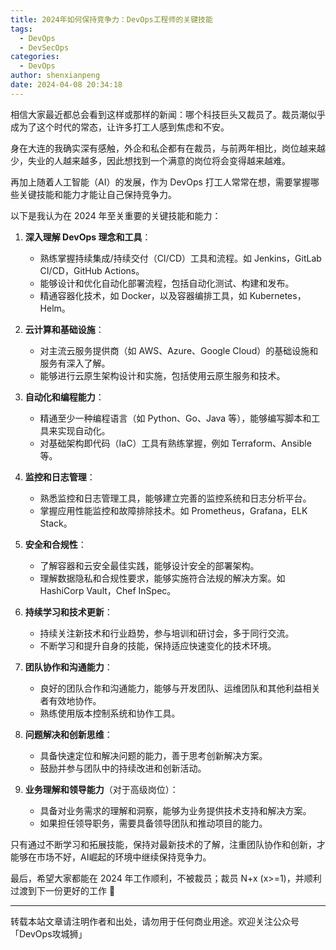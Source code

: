 ```yaml
---
title: 2024年如何保持竞争力：DevOps工程师的关键技能
tags:
  - DevOps
  - DevSecOps
categories:
  - DevOps
author: shenxianpeng
date: 2024-04-08 20:34:18
---
```


相信大家最近都总会看到这样或那样的新闻：哪个科技巨头又裁员了。裁员潮似乎成为了这个时代的常态，让许多打工人感到焦虑和不安。

身在大连的我确实深有感触，外企和私企都有在裁员，与前两年相比，岗位越来越少，失业的人越来越多，因此想找到一个满意的岗位将会变得越来越难。
<!-- more -->

再加上随着人工智能（AI）的发展，作为 DevOps 打工人常常在想，需要掌握哪些关键技能和能力才能让自己保持竞争力。

以下是我认为在 2024 年至关重要的关键技能和能力：

1. **深入理解 DevOps 理念和工具**：
   - 熟练掌握持续集成/持续交付（CI/CD）工具和流程。如 Jenkins，GitLab CI/CD，GitHub Actions。
   - 能够设计和优化自动化部署流程，包括自动化测试、构建和发布。
   - 精通容器化技术，如 Docker，以及容器编排工具，如 Kubernetes，Helm。

2. **云计算和基础设施**：
   - 对主流云服务提供商（如 AWS、Azure、Google Cloud）的基础设施和服务有深入了解。
   - 能够进行云原生架构设计和实施，包括使用云原生服务和技术。

3. **自动化和编程能力**：
   - 精通至少一种编程语言（如 Python、Go、Java 等），能够编写脚本和工具来实现自动化。
   - 对基础架构即代码（IaC）工具有熟练掌握，例如 Terraform、Ansible 等。

4. **监控和日志管理**：
   - 熟悉监控和日志管理工具，能够建立完善的监控系统和日志分析平台。
   - 掌握应用性能监控和故障排除技术。如 Prometheus，Grafana，ELK Stack。

5. **安全和合规性**：
   - 了解容器和云安全最佳实践，能够设计安全的部署架构。
   - 理解数据隐私和合规性要求，能够实施符合法规的解决方案。如 HashiCorp Vault，Chef InSpec。

6. **持续学习和技术更新**：
   - 持续关注新技术和行业趋势，参与培训和研讨会，多于同行交流。
   - 不断学习和提升自身的技能，保持适应快速变化的技术环境。

7. **团队协作和沟通能力**：
   - 良好的团队合作和沟通能力，能够与开发团队、运维团队和其他利益相关者有效地协作。
   - 熟练使用版本控制系统和协作工具。

8. **问题解决和创新思维**：
   - 具备快速定位和解决问题的能力，善于思考创新解决方案。
   - 鼓励并参与团队中的持续改进和创新活动。

9. **业务理解和领导能力**（对于高级岗位）：
   - 具备对业务需求的理解和洞察，能够为业务提供技术支持和解决方案。
   - 如果担任领导职务，需要具备领导团队和推动项目的能力。

只有通过不断学习和拓展技能，保持对最新技术的了解，注重团队协作和创新，才能够在市场不好，AI崛起的环境中继续保持竞争力。

最后，希望大家都能在 2024 年工作顺利，不被裁员；裁员 N+x (x>=1)，并顺利过渡到下一份更好的工作 💪

---

转载本站文章请注明作者和出处，请勿用于任何商业用途。欢迎关注公众号「DevOps攻城狮」
